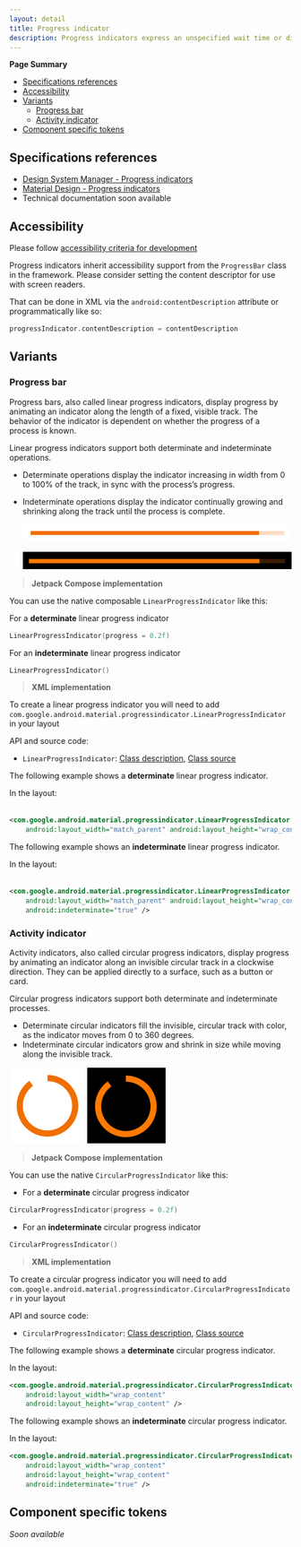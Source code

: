 ```yaml
---
layout: detail
title: Progress indicator
description: Progress indicators express an unspecified wait time or display the length of a process.
---
```


**Page Summary**

* [Specifications references](#specifications-references)
* [Accessibility](#accessibility)
* [Variants](#variants)
    * [Progress bar](#progress-bar)
    * [Activity indicator](#activity-indicator)
* [Component specific tokens](#component-specific-tokens)


## Specifications references

- [Design System Manager - Progress indicators](https://system.design.orange.com/0c1af118d/p/92aec5-progress-indicators------/b/33faf7)
- [Material Design - Progress indicators](https://material.io/components/progress-indicators/)
- Technical documentation soon available

## Accessibility

Please follow [accessibility criteria for development](https://a11y-guidelines.orange.com/en/mobile/android/development/)

Progress indicators inherit accessibility support from the `ProgressBar` class in the framework.
Please consider setting the content descriptor for use with screen readers.

That can be done in XML via the `android:contentDescription` attribute or programmatically like so:

```kotlin
progressIndicator.contentDescription = contentDescription
```

## Variants

### Progress bar

Progress bars, also called linear progress indicators, display progress by animating an indicator along the length of a fixed,
visible track. The behavior of the indicator is dependent on whether the progress of a process is
known.

Linear progress indicators support both determinate and indeterminate operations.

* Determinate operations display the indicator increasing in width
  from 0 to 100% of the track, in sync with the process’s progress.
* Indeterminate operations display the indicator continually growing
  and shrinking along the track until the process is complete.

  ![Progress bar light](images/progress_bar_light.png)

  ![Progress bar dark](images/progress_bar_dark.png)

 > **Jetpack Compose implementation**

You can use the native composable `LinearProgressIndicator` like this:

For a **determinate** linear progress indicator
```kotlin
LinearProgressIndicator(progress = 0.2f)
```

For an **indeterminate** linear progress indicator
```kotlin
LinearProgressIndicator()
```

 > **XML implementation**

To create a linear progress indicator you will need to
add `com.google.android.material.progressindicator.LinearProgressIndicator` in your layout

API and source code:

*   `LinearProgressIndicator`: [Class description](https://developer.android.com/reference/com/google/android/material/progressindicator/LinearProgressIndicator), [Class source](https://github.com/material-components/material-components-android/tree/master/lib/java/com/google/android/material/progressindicator/LinearProgressIndicator.java)

The following example shows a **determinate** linear progress indicator.

In the layout:

```xml

<com.google.android.material.progressindicator.LinearProgressIndicator
    android:layout_width="match_parent" android:layout_height="wrap_content" />
```

The following example shows an **indeterminate** linear progress indicator.

In the layout:

```xml

<com.google.android.material.progressindicator.LinearProgressIndicator
    android:layout_width="match_parent" android:layout_height="wrap_content"
    android:indeterminate="true" />
```

### Activity indicator

Activity indicators, also called circular progress indicators, display progress by animating an indicator along an
invisible circular track in a clockwise direction. They can be applied directly
to a surface, such as a button or card.

Circular progress indicators support both determinate and indeterminate
processes.

*   Determinate circular indicators fill the invisible, circular track with
    color, as the indicator moves from 0 to 360 degrees.
*   Indeterminate circular indicators grow and shrink in size while moving along
    the invisible track.

  ![Activity indicator light](images/progress_activity_light.png)  ![Activity indicator dark](images/progress_activity_dark.png)

> **Jetpack Compose implementation**

You can use the native `CircularProgressIndicator` like this:

- For a **determinate** circular progress indicator

```kotlin
CircularProgressIndicator(progress = 0.2f)
```

- For an **indeterminate** circular progress indicator

```kotlin
CircularProgressIndicator()
```

> **XML implementation**

To create a circular progress indicator you will need to
add `com.google.android.material.progressindicator.CircularProgressIndicator` in your layout

API and source code:

*   `CircularProgressIndicator`: [Class description](https://developer.android.com/reference/com/google/android/material/progressindicator/CircularProgressIndicator), [Class source](https://github.com/material-components/material-components-android/tree/master/lib/java/com/google/android/material/progressindicator/CircularProgressIndicator.java)

The following example shows a **determinate** circular progress indicator.

In the layout:

```xml
<com.google.android.material.progressindicator.CircularProgressIndicator
    android:layout_width="wrap_content"
    android:layout_height="wrap_content" />
```

The following example shows an **indeterminate** circular progress indicator.

In the layout:

```xml
<com.google.android.material.progressindicator.CircularProgressIndicator
    android:layout_width="wrap_content"
    android:layout_height="wrap_content"
    android:indeterminate="true" />
```
## Component specific tokens

_Soon available_
